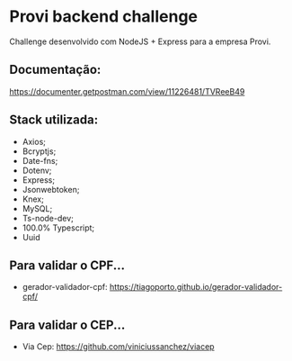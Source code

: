 # Provi backend challenge
Challenge desenvolvido com NodeJS + Express para a empresa Provi.

## Documentação:
https://documenter.getpostman.com/view/11226481/TVReeB49

## Stack utilizada:
- Axios;
- Bcryptjs;
- Date-fns;
- Dotenv;
- Express;
- Jsonwebtoken;
- Knex;
- MySQL;
- Ts-node-dev;
- 100.0% Typescript;
- Uuid
    
## Para validar o CPF...
- gerador-validador-cpf: https://tiagoporto.github.io/gerador-validador-cpf/
    
## Para validar o CEP...
- Via Cep: https://github.com/viniciussanchez/viacep
